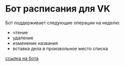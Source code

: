 # Бот расписания для VK

Бот поддерживает следующие операции на неделю:
- чтение
- удаление
- изменение названия
- вставка дела в произвольное место списка

[ссылка на бота](https://vk.com/invite/0IF1Kr0)